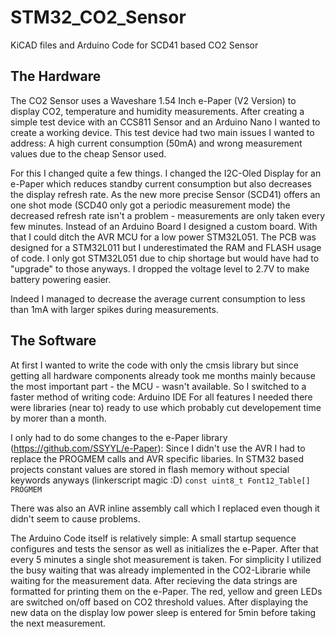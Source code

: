 # STM32_CO2_Sensor
KiCAD files and Arduino Code for SCD41 based CO2 Sensor

## The Hardware
The CO2 Sensor uses a Waveshare 1.54 Inch e-Paper (V2 Version) to display CO2, temperature and humidity measurements.
After creating a simple test device with an CCS811 Sensor and an Arduino Nano I wanted to create a working device.
This test device had two main issues I wanted to address: A high current consumption (50mA) and wrong measurement values
due to the cheap Sensor used.

For this I changed quite a few things. I changed the I2C-Oled Display for an e-Paper which reduces standby current consumption
but also decreases the display refresh rate. As the new more precise Sensor (SCD41) offers an one shot mode (SCD40 only got a
periodic measurement mode) the decreased refresh rate isn't a problem - measurements are only taken every few minutes.
Instead of an Arduino Board I designed a custom board. With that I could ditch the AVR MCU for a low power STM32L051. The 
PCB was designed for a STM32L011 but I underestimated the RAM and FLASH usage of code. I only got STM32L051 due to chip shortage
but would have had to "upgrade" to those anyways. I dropped the voltage level to 2.7V to make battery powering easier.

Indeed I managed to decrease the average current consumption to less than 1mA with larger spikes during measurements.

## The Software
At first I wanted to write the code with only the cmsis library but since getting all hardware components already took me months
mainly because the most important part - the MCU - wasn't available. So I switched to a faster method of writing code: Arduino IDE
For all features I needed there were libraries (near to) ready to use which probably cut developement time by morer than a month.

I only had to do some changes to the e-Paper library (https://github.com/SSYYL/e-Paper): 
Since I didn't use the AVR I had to replace the PROGMEM calls and AVR specific libaries. In STM32 based projects constant
values are stored in flash memory without special keywords anyways (linkerscript magic :D)
`
const uint8_t Font12_Table[] PROGMEM
`

There was also an AVR inline assembly call which I replaced even though it didn't seem to cause problems.

The Arduino Code itself is relatively simple: A small startup sequence configures and tests the sensor as well as
initializes the e-Paper. After that every 5 minutes a single shot measurement is taken. For simplicity I utilized
the busy waiting that was already implemented in the CO2-Librarie while waiting for the measurement data.
After recieving the data strings are formatted for printing them on the e-Paper. The red, yellow and green LEDs
are switched on/off based on CO2 threshold values. After displaying the new data on the display low power sleep 
is entered for 5min before taking the next measurement.
